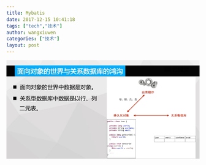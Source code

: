 ```yaml
---
title: Mybatis
date: 2017-12-15 10:41:18
tags: ["tech","技术"]
author: wangxiuwen
categories: ["技术"]
layout: post
---
```


![image.png](/images/ffcc5f589b66a58e1ffd610d6fc2d2c6.png)